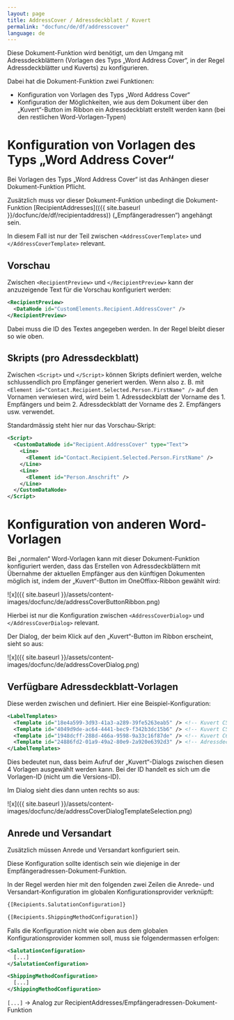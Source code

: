 ```yaml
---
layout: page
title: AddressCover / Adressdeckblatt / Kuvert
permalink: "docfunc/de/df/addresscover"
language: de
---
```


Diese Dokument-Funktion wird benötigt, um den Umgang mit Adressdeckblättern (Vorlagen des Typs „Word Address Cover“, in der Regel Adressdeckblätter und Kuverts) zu konfigurieren.

Dabei hat die Dokument-Funktion zwei Funktionen:
* Konfiguration von Vorlagen des Typs „Word Address Cover“
* Konfiguration der Möglichkeiten, wie aus dem Dokument über den „Kuvert“-Button im Ribbon ein Adressdeckblatt erstellt werden kann (bei den restlichen Word-Vorlagen-Typen)

# Konfiguration von Vorlagen des Typs „Word Address Cover“

Bei Vorlagen des Typs „Word Address Cover“ ist das Anhängen dieser Dokument-Funktion Pflicht.

Zusätzlich muss vor dieser Dokument-Funktion unbedingt die Dokument-Funktion [RecipientAddresses](({{ site.baseurl }}/docfunc/de/df/recipientaddress)) („Empfängeradressen“) angehängt sein.

In diesem Fall ist nur der Teil zwischen `<AddressCoverTemplate>` und `</AddressCoverTemplate>` relevant.

## Vorschau

Zwischen `<RecipientPreview>` und `</RecipientPreview>` kann der anzuzeigende Text für die Vorschau konfiguriert werden:

```xml
<RecipientPreview>
  <DataNode id="CustomElements.Recipient.AddressCover" />
</RecipientPreview>
```

Dabei muss die ID des Textes angegeben werden.
In der Regel bleibt dieser so wie oben.

## Skripts (pro Adressdeckblatt)

Zwischen `<Script>` und `</Script>` können Skripts definiert werden, welche schlussendlich pro Empfänger generiert werden.
Wenn also z. B. mit `<Element id="Contact.Recipient.Selected.Person.FirstName" />` auf den Vornamen verwiesen wird, wird beim 1. Adressdeckblatt der Vorname des 1. Empfängers und beim 2. Adressdeckblatt der Vorname des 2. Empfängers usw. verwendet.

Standardmässig steht hier nur das Vorschau-Skript:

```xml
<Script>
  <CustomDataNode id="Recipient.AddressCover" type="Text">
    <Line>
      <Element id="Contact.Recipient.Selected.Person.FirstName" />
    </Line>
    <Line>
      <Element id="Person.Anschrift" />
    </Line>
  </CustomDataNode>
</Script>
```


# Konfiguration von anderen Word-Vorlagen

Bei „normalen“ Word-Vorlagen kann mit dieser Dokument-Funktion konfiguriert werden, dass das Erstellen von Adressdeckblättern mit Übernahme der aktuellen Empfänger aus den künftigen Dokumenten möglich ist, indem der „Kuvert“-Button im OneOffixx-Ribbon gewählt wird:

![x]({{ site.baseurl }}/assets/content-images/docfunc/de/addressCoverButtonRibbon.png)

Hierbei ist nur die Konfiguration zwischen `<AddressCoverDialog>` und `</AddressCoverDialog>` relevant.

Der Dialog, der beim Klick auf den „Kuvert“-Button im Ribbon erscheint, sieht so aus:

![x]({{ site.baseurl }}/assets/content-images/docfunc/de/addressCoverDialog.png)

## Verfügbare Adressdeckblatt-Vorlagen

Diese werden zwischen <LabelTemplates> und </LabelTemplates> definiert.
Hier eine Beispiel-Konfiguration:

```xml
<LabelTemplates>
  <Template id="18e4a599-3d93-41a3-a289-39fe5263eab5" /> <!-- Kuvert C5 rechts (Standard) -->
  <Template id="4049d9de-ac64-4441-bec9-f342b3dc15b6" /> <!-- Kuvert C5 links -->
  <Template id="1948dcff-288d-466a-9598-9a33c16f87de" /> <!-- Kuvert C6 -->
  <Template id="24886fd2-01a9-49a2-80e9-2a920e6392d3" /> <!-- Adressdeckblatt A4 -->
</LabelTemplates>
```

Dies bedeutet nun, dass beim Aufruf der „Kuvert“-Dialogs zwischen diesen 4 Vorlagen ausgewählt werden kann.
Bei der ID handelt es sich um die Vorlagen-ID (nicht um die Versions-ID).

Im Dialog sieht dies dann unten rechts so aus:

![x]({{ site.baseurl }}/assets/content-images/docfunc/de/addressCoverDialogTemplateSelection.png)
 
## Anrede und Versandart

Zusätzlich müssen Anrede und Versandart konfiguriert sein.

Diese Konfiguration sollte identisch sein wie diejenige in der Empfängeradressen-Dokument-Funktion.

In der Regel werden hier mit den folgenden zwei Zeilen die Anrede- und Versandart-Konfiguration im globalen Konfigurationsprovider verknüpft:

```xml
{[Recipients.SalutationConfiguration]}

{[Recipients.ShippingMethodConfiguration]}
```

Falls die Konfiguration nicht wie oben aus dem globalen Konfigurationsprovider kommen soll, muss sie folgendermassen erfolgen:


```xml
<SalutationConfiguration>
  [...]
</SalutationConfiguration>

<ShippingMethodConfiguration>
  [...]
</ShippingMethodConfiguration>
```

`[...]` → Analog zur RecipientAddresses/Empfängeradressen-Dokument-Funktion
